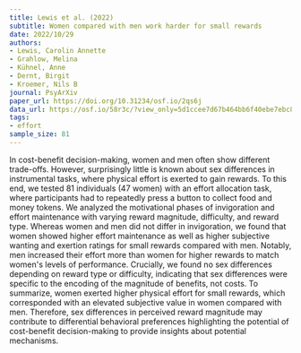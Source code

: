 ```yaml
---
title: Lewis et al. (2022)
subtitle: Women compared with men work harder for small rewards
date: 2022/10/29
authors:
- Lewis, Carolin Annette
- Grahlow, Melina
- Kühnel, Anne
- Dernt, Birgit
- Kroemer, Nils B
journal: PsyArXiv
paper_url: https://doi.org/10.31234/osf.io/2qs6j
data_url: https://osf.io/58r3c/?view_only=5d1ccee7d67b464bb6f40ebe7ebc844b
tags:
- effort
sample_size: 81
---
```


In cost-benefit decision-making, women and men often show different trade-offs. However, surprisingly little is known about sex differences in instrumental tasks, where physical effort is exerted to gain rewards. To this end, we tested 81 individuals (47 women) with an effort allocation task, where participants had to repeatedly press a button to collect food and money tokens. We analyzed the motivational phases of invigoration and effort maintenance with varying reward magnitude, difficulty, and reward type. Whereas women and men did not differ in invigoration, we found that women showed higher effort maintenance as well as higher subjective wanting and exertion ratings for small rewards compared with men. Notably, men increased their effort more than women for higher rewards to match women's levels of performance. Crucially, we found no sex differences depending on reward type or difficulty, indicating that sex differences were specific to the encoding of the magnitude of benefits, not costs. To summarize, women exerted higher physical effort for small rewards, which corresponded with an elevated subjective value in women compared with men. Therefore, sex differences in perceived reward magnitude may contribute to differential behavioral preferences highlighting the potential of cost-benefit decision-making to provide insights about potential mechanisms.
